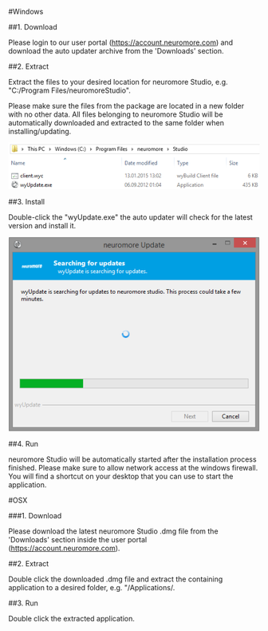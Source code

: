 #Windows

##1. Download

Please login to our user portal (https://account.neuromore.com) and download the auto updater archive from the 'Downloads' section.

##2. Extract

Extract the files to your desired location for neuromore Studio, e.g. "C:/Program Files/neuromoreStudio".

Please make sure the files from the package are located in a new folder with no other data. All files belonging to neuromore Studio will be automatically downloaded and extracted to the same folder when installing/updating.

![Extract](../neuromoreStudio/Images/Installation/01.png)

##3. Install

Double-click the "wyUpdate.exe" the auto updater will check for the latest version and install it.

![Installing](../neuromoreStudio/Images/Installation/02.png)

##4. Run

neuromore Studio will be automatically started after the installation process finished. Please make sure to allow network access at the windows firewall. You will find a shortcut on your desktop that you can use to start the application.


#OSX

###1. Download

Please download the latest neuromore Studio .dmg file from the 'Downloads' section inside the user portal (https://account.neuromore.com).

##2. Extract

Double click the downloaded .dmg file and extract the containing application to a desired folder, e.g. "/Applications/.

##3. Run

Double click the extracted application.